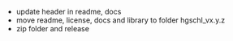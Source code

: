 * update header in readme, docs
* move readme, license, docs and library to folder hgschl_vx.y.z
* zip folder and release